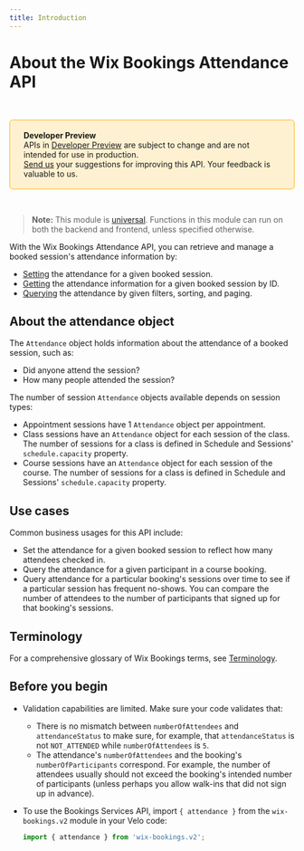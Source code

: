 ```yaml
---
title: Introduction
---
```


# About the Wix Bookings Attendance API

&nbsp;

<div style="background-color: #FEF1D1; padding: 18px 24px; border-radius: 6px; border: 1px solid #FDB10C; box-sizing: border-box; display: inline-block">
    <b>Developer Preview</b>
    <br/>
    <span>APIs in <a href="https://www.wix.com/velo/reference/api-overview/developer-preview">Developer Preview</a> are subject to change and are not intended for use in production.<br/><a href="mailto:velo-preview-feedback@wix.com">Send us</a> your suggestions for improving this API. Your feedback is valuable to us.</span>
</div>    

&nbsp;

> **Note:** This module is
> [universal](/api-overview/api-versions#universal-modules).
> Functions in this module can run on both the backend and frontend,
> unless specified otherwise.


With the Wix Bookings Attendance API,  you can retrieve and manage a booked session's attendance information by: 

* [Setting](https://www.wix.com/velo/reference/wix-bookings-v2/attendance/setattendance) the attendance for a given booked session.
* [Getting](https://www.wix.com/velo/reference/wix-bookings-v2/attendance/getattendance) the attendance information for a given booked session by ID.
* [Querying](https://www.wix.com/velo/reference/wix-bookings-v2/attendance/queryattendance) the attendance by given filters, sorting, and paging.

## About the attendance object

The `Attendance` object holds information about the attendance of a booked session, such as: 
* Did anyone attend the session? 
* How many people attended the session?

The number of session `Attendance` objects available depends on session types:  
+ Appointment sessions have 1 `Attendance` object per appointment.
+ Class sessions have an `Attendance` object for each session of the class. The number of sessions for a class is defined in Schedule and Sessions' `schedule.capacity` property.
+ Course sessions have an `Attendance` object for each session of the course. The number of sessions for a class is defined in Schedule and Sessions' `schedule.capacity` property.


## Use cases

Common business usages for this API include:

* Set the attendance for a given booked session to reflect how many attendees checked in.
* Query the attendance for a given participant in a course booking.
* Query attendance for a particular booking's sessions over time to see if a particular session has frequent no-shows. You can compare the number of attendees to the number of participants that signed up for that booking's sessions. 

## Terminology

For a comprehensive glossary of Wix Bookings terms, see [Terminology](https://www.wix.com/velo/reference/wix-bookings-v2/terminology).


## Before you begin

- Validation capabilities are limited. Make sure your code validates that: 
    + There is no mismatch between `numberOfAttendees` and `attendanceStatus` to make sure, for example, that `attendanceStatus` is not `NOT_ATTENDED` while `numberOfAttendees` is `5`. 
    + The attendance's `numberOfAttendees` and the booking's `numberOfParticipants` correspond. For example, the number of attendees usually should not exceed the booking's intended number of participants (unless perhaps you allow walk-ins that did not sign up in advance).
- To use the Bookings Services API, import `{ attendance }` from the `wix-bookings.v2` module in your Velo code:

    ```javascript
    import { attendance } from 'wix-bookings.v2';
    ```

